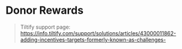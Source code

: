 # Donor Rewards


> Tiltify support page:
> https://info.tiltify.com/support/solutions/articles/43000011862-adding-incentives-targets-formerly-known-as-challenges-
